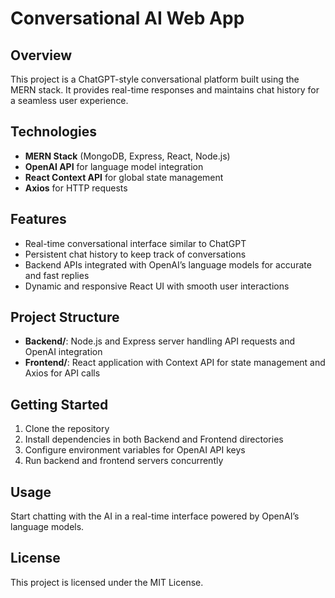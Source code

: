 # Conversational AI Web App

## Overview
This project is a ChatGPT-style conversational platform built using the MERN stack. It provides real-time responses and maintains chat history for a seamless user experience.

## Technologies
- **MERN Stack** (MongoDB, Express, React, Node.js)
- **OpenAI API** for language model integration
- **React Context API** for global state management
- **Axios** for HTTP requests

## Features
- Real-time conversational interface similar to ChatGPT
- Persistent chat history to keep track of conversations
- Backend APIs integrated with OpenAI’s language models for accurate and fast replies
- Dynamic and responsive React UI with smooth user interactions

## Project Structure
- **Backend/**: Node.js and Express server handling API requests and OpenAI integration
- **Frontend/**: React application with Context API for state management and Axios for API calls

## Getting Started
1. Clone the repository
2. Install dependencies in both Backend and Frontend directories
3. Configure environment variables for OpenAI API keys
4. Run backend and frontend servers concurrently

## Usage
Start chatting with the AI in a real-time interface powered by OpenAI’s language models.

## License
This project is licensed under the MIT License.
